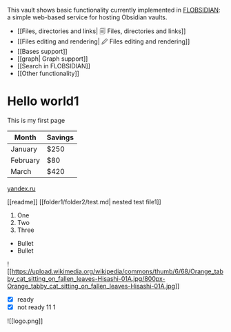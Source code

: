 This vault shows basic functionality currently implemented in [FLOBSIDIAN](https://github.com/bahleg/flobsidian): a simple web-based service for hosting Obsidian vaults.

* [[Files, directories and links| 🗐 Files, directories and links]]
* [[Files editing and rendering| 🖉 Files editing and rendering]]
* [[Bases support]]
* [[graph| Graph support]]
* [[Search in FLOBSIDIAN]]
* [[Other functionality]]


# Hello world1
This is my first page

| Month    | Savings |
| -------- | ------- |
| January  | $250    |
| February | $80     |
| March    | $420    |

[yandex.ru](yandex.ru)

[[readme]]
[[folder1/folder2/test.md| nested test file1]]

1. One
2. Two
3. Three

* Bullet
* Bullet

![[https://upload.wikimedia.org/wikipedia/commons/thumb/6/68/Orange_tabby_cat_sitting_on_fallen_leaves-Hisashi-01A.jpg/800px-Orange_tabby_cat_sitting_on_fallen_leaves-Hisashi-01A.jpg]]

- [x] ready
- [x] not ready
11
1

![[logo.png]]